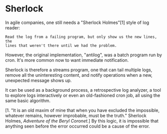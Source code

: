 # Sherlock

In agile companies, one still needs a
"Sherlock Holmes"[1] style of log reader:  
```
Read the log from a failing program, but only show us the new lines, the 
lines that weren't there until we had the problem. 
```

However, the original implementation, 
"antilog", was a batch program run by cron. 
It's more common now to want immediate 
notification. 

Sherlock is therefore a streams program, one that 
can tail multiple logs, remove all the uninteresting 
content, and notify operations
when a new, unexpected message shows up.

It can be used as a background process, a
retrospective log analyzer, a tool to explore logs
interactively or even an old-fashioned cron job,
all using the same basic algorithm. 

[1. "It is an old maxim of mine that when you have 
excluded the impossible, whatever remains, 
however improbable, must be the truth." 
Sherlock Holmes, _Adventure of the Beryl Coronet._] 
By this logic, it is impossible that anything seen 
before the error occurred could be a cause of the error.
